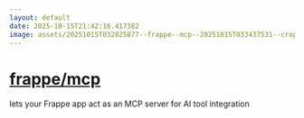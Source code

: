 ```yaml
---
layout: default
date: 2025-10-15T21:42:18.417382
image: assets/20251015T032825877--frappe--mcp--20251015T033437531--cropped.png
---
```


# [frappe/mcp](https://github.com/frappe/mcp)

lets your Frappe app act as an MCP server for AI tool integration
